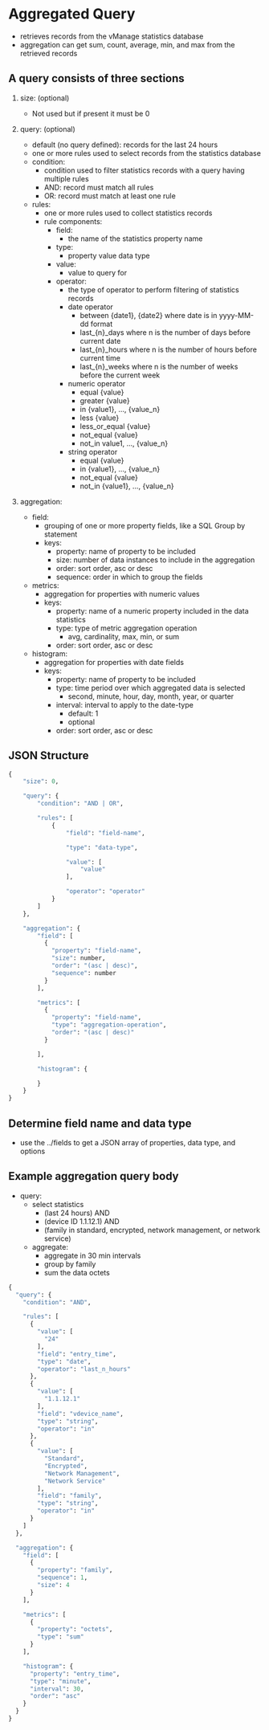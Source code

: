 # Aggregated Query

* retrieves records from the vManage statistics database
* aggregation can get sum, count, average, min, and max from the retrieved records

## A query consists of three sections

1. size: (optional)
    * Not used but if present it must be 0

2. query: (optional)
    * default (no query defined): records for the last 24 hours
    * one or more rules used to select records from the statistics database
    * condition:
      * condition used to filter statistics records with a query having multiple rules
      * AND: record must match all rules
      * OR: record must match at least one rule
    * rules:
      * one or more rules used to collect statistics records
      * rule components:
        * field:
          * the name of the statistics property name
        * type:
          * property value data type
        * value:
          * value to query for
        * operator:
          * the type of operator to perform filtering of statistics records
          * date operator
            * between {date1}, {date2} where date is in yyyy-MM-dd format
            * last_{n}_days where n is the number of days before current date
            * last_{n}_hours where n is the number of hours before current time
            * last_{n}_weeks where n is the number of weeks before the current week
          * numeric operator
            * equal {value}
            * greater {value}
            * in {value1}, ..., {value_n}
            * less {value}
            * less_or_equal {value}
            * not_equal {value}
            * not_in value1, ..., {value_n}
          * string operator
            * equal {value}
            * in {value1}, ..., {value_n}
            * not_equal {value}
            * not_in {value1}, ..., {value_n}

3. aggregation:
    * field:
      * grouping of one or more property fields, like a SQL Group by statement
      * keys:
        * property: name of property to be included
        * size: number of data instances to include in the aggregation
        * order: sort order, asc or desc
        * sequence: order in which to group the fields
    * metrics:
      * aggregation for properties with numeric values
      * keys:
        * property: name of a numeric property included in the data statistics
        * type: type of metric aggregation operation
          * avg, cardinality, max, min, or sum
        * order: sort order, asc or desc
    * histogram:
      * aggregation for properties with date fields
      * keys:
        * property: name of property to be included
        * type: time period over which aggregated data is selected
          * second, minute, hour, day, month, year, or quarter
        * interval: interval to apply to the date-type
          * default: 1
          * optional
        * order: sort order, asc or desc

## JSON Structure

```python
{
    "size": 0,

    "query": {
        "condition": "AND | OR",

        "rules": [
            {
                "field": "field-name",

                "type": "data-type",

                "value": [
                    "value"
                ],

                "operator": "operator"
            }
        ]
    },

    "aggregation": {
        "field": [
          {
            "property": "field-name",
            "size": number,
            "order": "(asc | desc)",
            "sequence": number
          }
        ],

        "metrics": [
          {
            "property": "field-name",
            "type": "aggregation-operation",
            "order": "(asc | desc)"
          }

        ],

        "histogram": {

        }
    }
}
```

## Determine field name and data type

* use the ../fields to get a JSON array of properties, data type, and options

## Example aggregation query body

* query:
  * select statistics
    * (last 24 hours) AND
    * (device ID 1.1.12.1) AND
    * (family in standard, encrypted, network management, or network service)
  * aggregate:
    * aggregate in 30 min intervals
    * group by family
    * sum the data octets

```python
{
  "query": {
    "condition": "AND",

    "rules": [
      {
        "value": [
          "24"
        ],
        "field": "entry_time",
        "type": "date",
        "operator": "last_n_hours"
      },
      {
        "value": [
          "1.1.12.1"
        ],
        "field": "vdevice_name",
        "type": "string",
        "operator": "in"
      },
      {
        "value": [
          "Standard",
          "Encrypted",
          "Network Management",
          "Network Service"
        ],
        "field": "family",
        "type": "string",
        "operator": "in"
      }
    ]
  },

  "aggregation": {
    "field": [
      {
        "property": "family",
        "sequence": 1,
        "size": 4
      }
    ],

    "metrics": [
      {
        "property": "octets",
        "type": "sum"
      }
    ],

    "histogram": {
      "property": "entry_time",
      "type": "minute",
      "interval": 30,
      "order": "asc"
    }
  }
}
```
